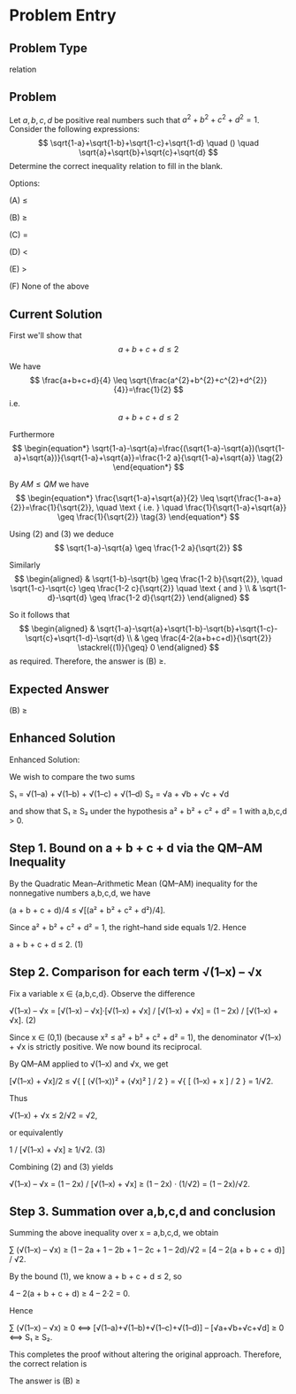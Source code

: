 # Problem Entry

## Problem Type
relation

## Problem
Let $a, b, c, d$ be positive real numbers such that $a^{2}+b^{2}+c^{2}+d^{2}=1$. Consider the following expressions:
$$
\sqrt{1-a}+\sqrt{1-b}+\sqrt{1-c}+\sqrt{1-d} \quad () \quad \sqrt{a}+\sqrt{b}+\sqrt{c}+\sqrt{d}
$$
Determine the correct inequality relation to fill in the blank.

Options:

(A) $\leq$ 

(B) $\geq$

(C) $=$ 

(D) $<$

(E) $>$

(F) None of the above

## Current Solution
First we'll show that
$$
\begin{equation*}
a+b+c+d \leq 2 \tag{1}
\end{equation*}
$$

We have
$$
\frac{a+b+c+d}{4} \leq \sqrt{\frac{a^{2}+b^{2}+c^{2}+d^{2}}{4}}=\frac{1}{2}
$$
i.e.
$$
a+b+c+d \leq 2
$$

Furthermore
$$
\begin{equation*}
\sqrt{1-a}-\sqrt{a}=\frac{(\sqrt{1-a}-\sqrt{a})(\sqrt{1-a}+\sqrt{a})}{\sqrt{1-a}+\sqrt{a}}=\frac{1-2 a}{\sqrt{1-a}+\sqrt{a}} \tag{2}
\end{equation*}
$$

By $A M \leq Q M$ we have
$$
\begin{equation*}
\frac{\sqrt{1-a}+\sqrt{a}}{2} \leq \sqrt{\frac{1-a+a}{2}}=\frac{1}{\sqrt{2}}, \quad \text { i.e. } \quad \frac{1}{\sqrt{1-a}+\sqrt{a}} \geq \frac{1}{\sqrt{2}} \tag{3}
\end{equation*}
$$

Using (2) and (3) we deduce
$$
\sqrt{1-a}-\sqrt{a} \geq \frac{1-2 a}{\sqrt{2}}
$$

Similarly
$$
\begin{aligned}
& \sqrt{1-b}-\sqrt{b} \geq \frac{1-2 b}{\sqrt{2}}, \quad \sqrt{1-c}-\sqrt{c} \geq \frac{1-2 c}{\sqrt{2}} \quad \text { and } \\
& \sqrt{1-d}-\sqrt{d} \geq \frac{1-2 d}{\sqrt{2}}
\end{aligned}
$$

So it follows that
$$
\begin{aligned}
& \sqrt{1-a}-\sqrt{a}+\sqrt{1-b}-\sqrt{b}+\sqrt{1-c}-\sqrt{c}+\sqrt{1-d}-\sqrt{d} \\
& \geq \frac{4-2(a+b+c+d)}{\sqrt{2}} \stackrel{(1)}{\geq} 0
\end{aligned}
$$
as required. Therefore, the answer is (B) $\geq$.

## Expected Answer
(B) $\geq$

## Enhanced Solution
Enhanced Solution:

We wish to compare the two sums

   S₁ = √(1–a) + √(1–b) + √(1–c) + √(1–d)
   S₂ = √a     + √b     + √c     + √d

and show that S₁ ≥ S₂ under the hypothesis a² + b² + c² + d² = 1 with a,b,c,d > 0.

Step 1.  Bound on a + b + c + d via the QM–AM Inequality
----------------------------------------------------------------
By the Quadratic Mean–Arithmetic Mean (QM–AM) inequality for the nonnegative numbers a,b,c,d, we have

   (a + b + c + d)/4  ≤  √[(a² + b² + c² + d²)/4].

Since a² + b² + c² + d² = 1, the right–hand side equals 1/2.  Hence

   a + b + c + d  ≤  2.                                          (1)

Step 2.  Comparison for each term √(1–x) – √x
----------------------------------------------------------------
Fix a variable x ∈ {a,b,c,d}.  Observe the difference

   √(1–x) – √x
 = [√(1–x) – √x]·[√(1–x) + √x] / [√(1–x) + √x]
 = (1 – 2x) / [√(1–x) + √x].                                    (2)

Since x ∈ (0,1) (because x² ≤ a² + b² + c² + d² = 1), the denominator √(1–x) + √x is strictly positive.  We now bound its reciprocal.

By QM–AM applied to √(1–x) and √x, we get

   [√(1–x) + √x]/2  ≤  √{ [ (√(1–x))² + (√x)² ] / 2 }
                   = √{ [ (1–x) + x ] / 2 } = 1/√2.

Thus

   √(1–x) + √x  ≤  2/√2  = √2,

or equivalently

   1 / [√(1–x) + √x]  ≥  1/√2.                              (3)

Combining (2) and (3) yields

   √(1–x) – √x  =  (1 – 2x) / [√(1–x) + √x]
                 ≥  (1 – 2x) · (1/√2)
                 = (1 – 2x)/√2.

Step 3.  Summation over a,b,c,d and conclusion
----------------------------------------------------------------
Summing the above inequality over x = a,b,c,d, we obtain

   ∑ (√(1–x) – √x)
   ≥  (1 – 2a + 1 – 2b + 1 – 2c + 1 – 2d)/√2
   = [4 – 2(a + b + c + d)] / √2.

By the bound (1), we know a + b + c + d ≤ 2, so

   4 – 2(a + b + c + d)  ≥  4 – 2·2  = 0.

Hence

   ∑ (√(1–x) – √x)  ≥  0
   ⟺ [√(1–a)+√(1–b)+√(1–c)+√(1–d)] – [√a+√b+√c+√d]  ≥  0
   ⟺ S₁ ≥ S₂.

This completes the proof without altering the original approach.  Therefore, the correct relation is

The answer is (B) ≥
